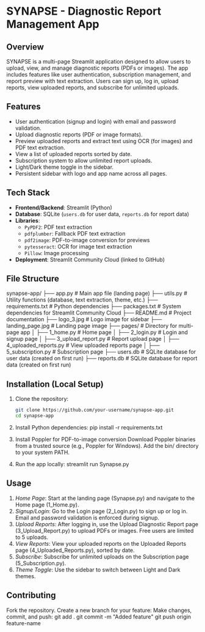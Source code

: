 # SYNAPSE - Diagnostic Report Management App

## Overview
SYNAPSE is a multi-page Streamlit application designed to allow users to upload, view, and manage diagnostic reports (PDFs or images). The app includes features like user authentication, subscription management, and report preview with text extraction. Users can sign up, log in, upload reports, view uploaded reports, and subscribe for unlimited uploads.

## Features
- User authentication (signup and login) with email and password validation.
- Upload diagnostic reports (PDF or image formats).
- Preview uploaded reports and extract text using OCR (for images) and PDF text extraction.
- View a list of uploaded reports sorted by date.
- Subscription system to allow unlimited report uploads.
- Light/Dark theme toggle in the sidebar.
- Persistent sidebar with logo and app name across all pages.

## Tech Stack
- **Frontend/Backend**: Streamlit (Python)
- **Database**: SQLite (`users.db` for user data, `reports.db` for report data)
- **Libraries**:
  - `PyPDF2`: PDF text extraction
  - `pdfplumber`: Fallback PDF text extraction
  - `pdf2image`: PDF-to-image conversion for previews
  - `pytesseract`: OCR for image text extraction
  - `Pillow`: Image processing
- **Deployment**: Streamlit Community Cloud (linked to GitHub)

## File Structure
   synapse-app/
   ├── app.py                  # Main app file (landing page)
   ├── utils.py                # Utility functions (database, text extraction, theme, etc.)
   ├── requirements.txt        # Python dependencies
   ├── packages.txt            # System dependencies for Streamlit Community Cloud
   ├── README.md               # Project documentation
   ├── logo_3.jpg              # Logo image for sidebar
   ├── landing_page.jpg        # Landing page image
   ├── pages/                  # Directory for multi-page app
   │   ├── 1_home.py           # Home page
   │   ├── 2_login.py          # Login and signup page
   │   ├── 3_upload_report.py  # Report upload page
   │   ├── 4_uploaded_reports.py  # View uploaded reports page
   │   ├── 5_subscription.py   # Subscription page
   ├── users.db                # SQLite database for user data (created on first run)
   ├── reports.db              # SQLite database for report data (created on first run)


## Installation (Local Setup)
1. Clone the repository:
   ```bash
   git clone https://github.com/your-username/synapse-app.git
   cd synapse-app

2. Install Python dependencies:
   pip install -r requirements.txt

3. Install Poppler for PDF-to-image conversion
   Download Poppler binaries from a trusted source (e.g., Poppler for Windows).
   Add the bin/ directory to your system PATH.

4. Run the app locally:
   streamlit run Synapse.py

## Usage
1. *Home Page*: Start at the landing page (Synapse.py) and navigate to the Home page (1_Home.py).
2. *Signup/Login*: Go to the Login page (2_Login.py) to sign up or log in. Email and password validation is enforced during signup.
3. *Upload Reports*: After logging in, use the Upload Diagnostic Report page (3_Upload_Report.py) to upload PDFs or images. Free users are limited to 5 uploads.
4. *View Reports*: View your uploaded reports on the Uploaded Reports page (4_Uploaded_Reports.py), sorted by date.
5. *Subscribe*: Subscribe for unlimited uploads on the Subscription page (5_Subscription.py).
6. *Theme Toggle*: Use the sidebar to switch between Light and Dark themes.

## Contributing
Fork the repository.
Create a new branch for your feature:
Make changes, commit, and push:
   git add .
   git commit -m "Added feature"
   git push origin feature-name